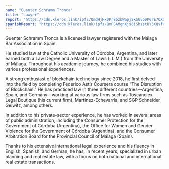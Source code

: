 ```yaml
---
name: "Guenter Schramm Tronca"
title: "Lawyer"
report: "https://cdn.kleros.link/ipfs/QmdHjHxDPr8bzbWapjSkSUvoDPGrE7QXdWrD5up4f3GDUi"
spanishReport: "https://cdn.kleros.link/ipfs/QmPSAMgnXj96iShsstUY3XQvfG7Mmb7jgcfWX2RsDP6RLh"
---
```

Guenter Schramm Tronca is a licensed lawyer registered with the Málaga Bar Association in Spain.

He studied law at the Catholic University of Córdoba, Argentina, and later earned both a Law Degree and a Master of Laws (LL.M.) from the University of Málaga. Throughout his academic journey, he combined his studies with various professional experiences.

A strong enthusiast of blockchain technology since 2018, he first delved into the field by completing Federico Ast’s Coursera course “The Disruption of Blockchain.” He has practiced law in three different countries—Argentina, Spain, and Germany—working at various law firms such as Toscanolex Legal Boutique (his current firm), Martínez-Echevarría, and SGP Schneider Geiwitz, among others.

In addition to his private-sector experience, he has worked in several areas of public administration, including the Consumer Protection for the Government of Córdoba (Argentina), the Office for Women and Gender Violence for the Government of Córdoba (Argentina), and the Consumer Arbitration Board for the Provincial Council of Málaga (Spain).

Thanks to his extensive international legal experience and his fluency in English, Spanish, and German, he has, in recent years, specialized in urban planning and real estate law, with a focus on both national and international real estate transactions.
